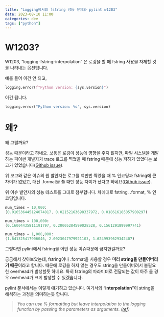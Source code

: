 ```yaml
---
title: "Logging에서의 fstring 성능 문제와 pylint w1203"
date: 2023-08-10 11:00
categories: dev
tags: ["python"]
---
```


# W1203?

W1203, “logging-fstring-interpolation” 은 로깅을 할 때 fstring 사용을 자제할 것을 나타내는 옵션입니다.

예를 들어 이건 안 되고,

```python
logging.error(f"Python version: {sys.version}")
```

이건 됩니다.

```python
logging.error("Python version: %s", sys.version)
```

# 왜?

왜 그럴까요?

성능 때문이라고 하네요. 보통은 로깅이 성능에 영향을 주지 않지만, 파일 시스템을 개발하는 파이썬 개발자가 trace 로그를 찍었을 때 fstring 때문에 성능 저하가 있었다는 보고가 있었습니다([Github issue](https://github.com/pylint-dev/pylint/issues/2395#issuecomment-510605045)).

위 보고와 같은 이슈의 원 발안자는 로그를 백만번 찍었을 때 % 인코딩과 fstring에 큰 차이가 없었고, 대신 .format을 쓸 때만 성능 차이가 났다고 하네요([Github issue](https://github.com/pylint-dev/pylint/issues/2395#issue-348786471)).

위 이슈 발안자의 성능 테스트를 그대로 첨부합니다. 차례대로 fstring, .format, % 인코딩입니다.

```python
num_times = 10,000:
(0.016536445124074817, 0.02152163698337972, 0.018616185057908297)

num_times = 100,000:
(0.16004435811191797, 0.20005284599028528, 0.1561291899997741)

num_times = 1,000,000:
(1.641325417906046, 2.0023047979921103, 1.6249939629342407)
```

그렇다면 pylint에서 fstring을 어떤 성능 이슈때문에 금지한걸까요?

궁금해서 찾아보았는데, fstring이나 .format을 사용할 경우 **미리 string을 만들어버리기 때문**이라고 합니다. 때문에 로깅을 하지 않는 경우도 string을 만들어버려서 불필요한 overhead가 발생할듯 하네요. 특히 fstring의 파라미터로 전달되는 값이 아주 클 경우 overhead가 크게 발생할 수 있겠습니다.

pylint 문서에서는 이렇게 얘기하고 있습니다. 여기서의 “**interpolation**”이 string을 해석하는 과정을 의미하는듯 합니다.

> *You can use % formatting but leave interpolation to the logging function by passing the parameters as arguments. ([ref](https://pylint.pycqa.org/en/latest/user_guide/messages/warning/logging-format-interpolation.html))*
